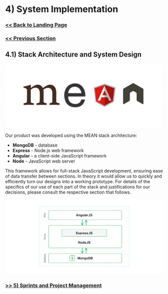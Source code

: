 # 4) System Implementation

###  [<< Back to Landing Page](../README.md)

### [<< Previous Section](UXDesign.md)

## 4.1) Stack Architecture and System Design

[![MEAN logo](report_images/mean_logo.jpeg)](https://en.wikipedia.org/wiki/MEAN_(solution_stack))

Our product was developed using the MEAN stack architecture:
- **MongoDB** - database
- **Express** - Node.js web framework
- **Angular** - a client-side JavaScript framework
- **Node** - JavaScript web server

This framework allows for full-stack JavaScript development, ensuring ease of data transfer between sections. In theory it would allow us to quickly and efficiently turn our designs into a working prototype. For details of the specifics of our use of each part of the stack and justifications for our decisions, please consult the respective section that follows.

[![MEAN architecture](report_images/mean-stack-diagram.png)](https://www.mongodb.com/mean-stack)

### [>> 5) Sprints and Project Management](SprintsAndProjectManagements.md)
